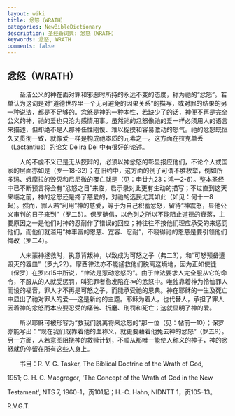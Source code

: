 ```yaml
---
layout: wiki
title: 忿怒（WRATH）
categories: NewBibleDictionary
description: 圣经新词典: 忿怒（WRATH）
keywords: 忿怒, WRATH
comments: false
---
```


## 忿怒（WRATH）

　　圣洁公义的神在面对罪和邪恶时所持的永远不变的态度，称为祂的“忿怒”。若单认为这词是对“道德世界里一个无可避免的因果关系”的描写，或对罪的结果的另一种说法，都是不足够的。忿怒是神的一种本性，若缺少了的话，神便不再是完全公义的神，祂的爱也只沦为感情用事。虽然祂的忿怒像祂的爱一样必须用人的语言来描述，但却绝不是人那种任性刚愎、难以捉摸和容易激动的怒气。祂的忿怒既恒久又贯彻一致，就像爱一样是构成祂本质的元素之一。这方面在拉克单丢（Lactantius）的论文 De ira Dei 中有很好的论述。

　　人的不虔不义已是无从狡辩的，必须以神忿怒的彰显报应他们，不论个人或国家的层面亦如是（罗一18-32）；在旧约中，这方面的例子可谓不胜枚举，例如所多玛、蛾摩拉的毁灭和尼尼微的覆亡就是（见：申廿九23；鸿一2-6）。整本圣经中已不断预言将会有“忿怒之日”来临，启示录对此更有生动的描写；不过直到这天来临之前，神的忿怒还是搀了慈爱的，对祂的选民尤其如此（如见：何十一8起）。然而，罪人若“利用”神的慈爱，等于为自己积蓄忿怒，留待“神震怒，显他公义审判的日子来到”（罗二5）。保罗确信，以色列之所以不能阻止道德的衰落，主要原因之一是他们对神的忍耐作了错误的回应；神往往不按他们理应承受的来惩罚他们，而他们就滥用“神丰富的恩慈、宽容、忍耐”，不晓得祂的恩慈是要引领他们悔改（罗二4）。

　　人未蒙神拯救时，执意背叛神，以致成为可怒之子（弗二3），和“可怒预备遭毁灭的器皿”（罗九22）。摩西律法亦不能拯救他们脱离这境地，因为正如使徒〔保罗〕在罗四15中所说，“律法是惹动忿怒的”。由于律法要求人完全服从它的命令，不服从的人就受惩罚，叫犯罪者愈发陷在神的忿怒中。唯独靠着神为怜恤罪人而设的福音，罪人才不再是可怒之子，而能承受祂的恩典。神在耶稣的一生及死亡中显出了祂对罪人的爱──这是新约的主题。耶稣为着人，也代替人，承担了罪人因着神的忿怒而本应要忍受的痛苦、折磨、刑罚和死亡；这就显明了神的爱。

　　所以耶稣可被形容为“救我们脱离将来忿怒的”那一位（见：帖前一10）；保罗亦能写出：“现在我们既靠着他的血称义，就更要藉着他免去神的忿怒”（罗五9）。另一方面，人若意图阻挠神的救赎计划，不顺从那唯一能使人称义的神子，神的忿怒就仍停留在所有这些人身上。

　　书目：R. V. G. Tasker, The Biblical Doctrine of the Wrath of God,

1951; G. H. C. Macgregor, 'The Concept of the Wrath of God in the New

Testament', NTS 7, 1960-1，页101起；H.-C. Hahn, NIDNTT 1，页105-13。

R.V.G.T.








